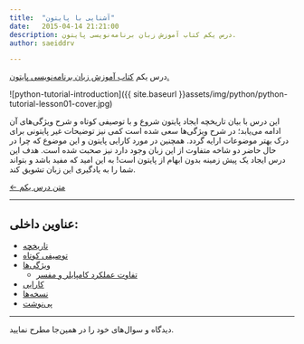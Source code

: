 ```yaml
---
title:  "آشنایی با پایتون"
date:   2015-04-14 21:21:00
description: درس یکم کتاب آموزش زبان برنامه‌نویسی پایتون.
author: saeiddrv

---
```

درس یکم [کتاب آموزش زبان برنامه‌نویسی پایتون.](http://coderz.ir/python)

![python-tutorial-introduction]({{ site.baseurl }}assets/img/python/python-tutorial-lesson01-cover.jpg)

این درس با بیان تاریخچه ایجاد پایتون شروع و با توصیفی کوتاه و شرح ویژگی‌های آن ادامه می‌یابد؛ در شرح ویژگی‌ها سعی شده است کمی نیز توضیحات غیر پایتونی برای درک بهتر موضوعات ارایه گردد. همچنین در مورد کارایی پایتون و این موضوع که چرا در حال حاضر دو شاخه متفاوت از این زبان وجود دارد نیز صحبت شده است. هدف این درس ایجاد یک پیش زمینه‌ بدون ابهام از پایتون است! به این امید که مفید باشد و بتواند شما را به یادگیری این زبان تشویق کند.


[← متن درس یکم](http://python.coderz.ir/lessons/l01.html)

---
عناوین داخلی:
---
* [تاریخچه](http://python.coderz.ir/lessons/l01.html#id2)
* [توصیفی کوتاه](http://python.coderz.ir/lessons/l01.html#id8)
* [ویژگی‌ها](http://python.coderz.ir/lessons/l01.html#id12)
    * [تفاوت عملکرد کامپایلر و مفسر](http://python.coderz.ir/lessons/l01.html#id18)
* [کارایی](http://python.coderz.ir/lessons/l01.html#id23)
* [نسخه‌ها](http://python.coderz.ir/lessons/l01.html#id27)
* [پی‌نوشت](http://python.coderz.ir/lessons/l01.html#id29)

---

دیدگاه و سوال‌های خود را در همین‌جا مطرح نمایید.
